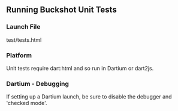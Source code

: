 ## Running Buckshot Unit Tests ##

### Launch File ###
test/tests.html

### Platform ###
Unit tests require dart:html and so run in Dartium or dart2js.

### Dartium - Debugging ###
If setting up a Dartium launch, be sure to disable the debugger and 'checked mode'.